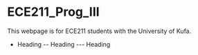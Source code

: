 # ECE211_Prog_III
This webpage is for ECE211 students with the University of Kufa.

- Heading
-- Heading
--- Heading
